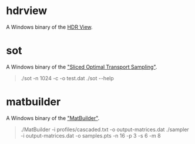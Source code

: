 # hdrview
A Windows binary of the [HDR View](https://bitbucket.org/wkjarosz/hdrview/src/master/).

# sot
A Windows binary of the ["Sliced Optimal Transport Sampling"](https://perso.liris.cnrs.fr/david.coeurjolly/publication/paulin2020/).
> ./sot -n 1024 -c -o test.dat
> ./sot --help

# matbuilder
A Windows binary of the ["MatBuilder"](https://github.com/loispaulin/matbuilder).
> ./MatBuilder -i profiles/cascaded.txt -o output-matrices.dat
> ./sampler -i output-matrices.dat -o samples.pts  -n 16 -p 3 -s 6 -m 8
